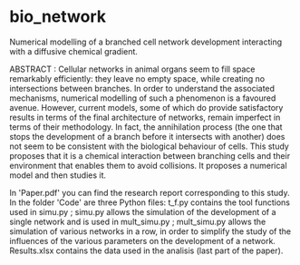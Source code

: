 # bio_network
Numerical modelling of a branched cell network development interacting with a diffusive chemical gradient.

ABSTRACT : 
Cellular networks in animal organs seem to fill space remarkably efficiently: they leave no empty space, while creating no intersections between branches. In order to understand the associated mechanisms, numerical modelling of such a phenomenon is a favoured avenue. However, current models, some of which do provide satisfactory results in terms of the final architecture of networks, remain imperfect in terms of their methodology. In fact, the annihilation process (the one that stops the development of a branch before it intersects with another) does not seem to be consistent with the biological behaviour of cells. 
This study proposes that it is a chemical interaction between branching cells and their environment that enables them to avoid collisions. It proposes a numerical model and then studies it. 

In 'Paper.pdf' you can find the research report corresponding to this study.
In the folder 'Code' are three Python files: t_f.py contains the tool functions used in simu.py ; simu.py allows the simulation of the development of a single network and is used in mult_simu.py ; mult_simu.py allows the simulation of various networks in a row, in order to simplify the study of the influences of the various parameters on the development of a network. 
Results.xlsx contains the data used in the analisis (last part of the paper).
